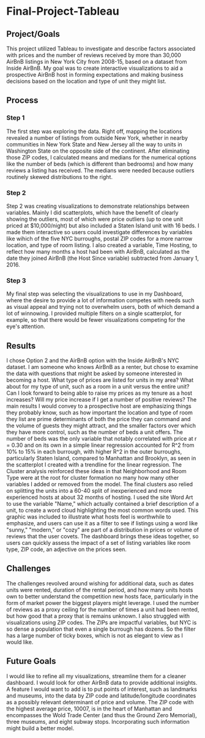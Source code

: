 # Final-Project-Tableau

## Project/Goals
This project utilized Tableau to investigate and describe factors associated with prices and the number of reviews received by more than 30,000 AirBnB listings in New York City from 2008-15, based on a dataset from Inside AirBnB. My goal was to create interactive visualizations to aid a prospective AirBnB host in forming expectations and making business decisions based on the location and type of unit they might list.

## Process
### Step 1
The first step was exploring the data. Right off, mapping the locations revealed a number of listings from outside New York, whether in nearby communities in New York State and New Jersey all the way to units in Washington State on the opposite side of the continent. After eliminating those ZIP codes, I calculated means and medians for the numerical options like the number of beds (which is different than bedrooms) and how many reviews a listing has received. The medians were needed because outliers routinely skewed distributions to the right.
### Step 2
Step 2 was creating visualizations to demonstrate relationships between variables. Mainly I did scatterplots, which have the benefit of clearly showing the outliers, most of which were price outliers (up to one unit priced at $10,000/night) but also included a Staten Island unit with 16 beds. I made them interactive so users could investigate differences by variables like wihich of the five NYC burroughs, postal ZIP codes for a more narrow location, and type of room listing. I also created a variable, Time Hosting, to reflect how many months a host had been with AirBnB, calculated as the date they joined AirBnB (the Host Since variable) subtracted from January 1, 2016.
### Step 3
My final step was selecting the visualizations to use in my Dashboard, where the desire to provide a lot of information competes with needs such as visual appeal and trying not to overwhelm users, both of which demand a lot of winnowing. I provided multiple filters on a single scatterplot, for example, so that there would be fewer visualizations competing for the eye's attention.

## Results
I chose Option 2 and the AirBnB option with the Inside AirBnB's NYC dataset. I am someone who knows AirBnB as a renter, but chose to examine the data with questions that might be asked by someone interested in becoming a host. What type of prices are listed for units in my area? What about for my type of unit, such as a room in a unit versus the entire unit? Can I look forward to being able to raise my prices as my tenure as a host increases? Will my price increase if I get a number of positive reviews? 
The main results I would convey to a prospective host are emphasizing things they probably know, such as how important the location and type of room they list are prime determinants of both the price they can command and the volume of guests they might attract, and the smaller factors over which they have more control, such as the number of beds a unit offers. The number of beds was the only variable that notably correlated with price at r = 0.30 and on its own in a simple linear regression accounted for R^2 from 10% to 15% in each burrough, with higher R^2 in the outer burroughs, particularly Staten Island, compared to Manhattan and Brooklyn, as seen in the scatterplot I created with a trendline for the linear regression.
The Cluster analysis reinforced these ideas in that Neighborhood and Room Type were at the root for cluster formation no many how many other variables I added or removed from the model. The final clusters aso relied on splitting the units into a 60-40 split of inexperienced and more experienced hosts at about 32 months of hosting.
I used the site Word Art to use the variable "Name," which actually contained a brief description of a unit, to create a word cloud highlighting the most common words used. This graphic was included to illustrate what hosts feel is worthwhile to emphasize, and users can use it as a filter to see if listings using a word like "sunny," "modern," or "cozy" are part of a distribution in prices or volume of reviews that the user covets.
The dashboard brings these ideas together, so users can quickly assess the impact of a set of listing variables like room type, ZIP code, an adjective on the prices seen.


## Challenges 
The challenges revolved around wishing for additional data, such as dates units were rented, duration of the rental period, and how many units hosts own to better understand the competition new hosts face, particularly in the form of market power the biggest players might leverage. I used the number of reviews as a proxy ceiling for the number of times a unit had been rented, but how good that a proxy that is remains unknown. I also struggled with visualizations using ZIP codes. The ZIPs are impactful variables, but NYC is so dense a population that even a single burrough has dozens. So the filter has a large number of ticky boxes, which is not as elegant to view as I would like.

## Future Goals
I would like to refine all my visualizations, streamline them for a cleaner dashboard. I would look for other AirBnB data to provide additional insights. A feature I would want to add is to put points of interest, such as landmarks and museums, into the data by ZIP code and latitude/longitude coordinates as a possibly relevant determinant of price and volume. The ZIP code with the highest average price, 10007, is in the heart of Manhattan and encompasses the Wold Trade Center (and thus the Ground Zero Memorial), three museums, and eight subway stops. Incorporating such information might build a better model.

